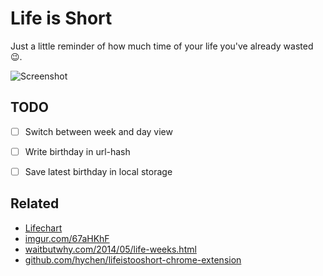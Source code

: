 # Life is Short

Just a little reminder of how much time of your life you've already wasted 😉.

![Screenshot](./docs/images/screenshot.png)


## TODO

- [ ] Switch between week and day view
- [ ] Write birthday in url-hash
- [ ] Save latest birthday in local storage


## Related

- [Lifechart](https://infertux.com/labs/lifechart/)
- [imgur.com/67aHKhF](https://imgur.com/67aHKhF)
- [waitbutwhy.com/2014/05/life-weeks.html](
    https://waitbutwhy.com/2014/05/life-weeks.html)
- [github.com/hychen/lifeistooshort-chrome-extension](
    https://github.com/hychen/lifeistooshort-chrome-extension)
